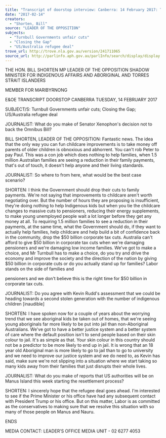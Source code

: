 ```yaml
---
title: "Transcript of doorstop interview: Canberra: 14 February 2017: Turnbull Governments unfair cuts; Closing the Gap; US/Australia refugee deal"
date: "2017-02-14"
creators:
  - "Shorten, Bill"
source: "LEADER OF THE OPPOSITION"
subjects:
  - "Turnbull Governments unfair cuts"
  - "Closing the Gap"
  - "US/Australia refugee deal"
trove_url: http://trove.nla.gov.au/version/241711065
source_url: http://parlinfo.aph.gov.au/parlInfo/search/display/display.w3p;query=Id%3A%22media/pressrel/5098117%22
---
```


 

 THE HON. BILL SHORTEN MP  LEADER OF THE OPPOSITION  SHADOW MINISTER FOR INDIGENOUS AFFAIRS AND  ABORIGINAL AND TORRES STRAIT ISLANDERS 

 MEMBER FOR MARIBYRNONG 

 

 

 E&OE TRANSCRIPT  DOORSTOP  CANBERRA  TUESDAY, 14 FEBRUARY 2017    

 SUBJECT/S: Turnbull Governments unfair cuts; Closing the Gap; US/Australia  refugee deal                                                                                              

 JOURNALIST: What do you make of Senator Xenophon's decision not to back the  Omnibus Bill?   

 BILL SHORTEN, LEADER OF THE OPPOSITION: Fantastic news. The idea that  the only way you can fun childcare improvements is to take money off parents of  older children is obnoxious and abhorrent. You can't rob Peter to pay Paul. This was  a con job which does nothing to help families, when 1.5 million Australian families  are seeing a reduction in their family payments, that's out of touch, it doesn't help  anyone and their living standards.   

 JOURNALIST: So where to from here, what would be the best case scenario?   

 SHORTEN: I think the Government should drop their cuts to family payments. We're  not saying that improvements to childcare aren't worth negotiating over. But the  number of hours they are proposing is insufficient, they're doing nothing to help  Indigenous kids but when you tie the childcare changes to massive cuts to  pensioners, reducing their energy supplements, to make young unemployed people  wait a lot longer before they get any money at all. To requiring 1.5 million families to  see a reduction in their payments, at the same time, what the Government should  do, if they want to actually help families, help childcare and help build a bit of  confidence back in the community, drop the $50 billion corporate tax cuts. Australia  can't afford to give $50 billion in corporate tax cuts when we're damaging pensioners  and we're damaging low income families. We've got to make a choice, and Mr  Turnbull has to make a choice, do you try and drive the economy and improve the  society and the direction of the nation by giving $50 billion in corporate cuts or do  you actually stand up for families? Labor stands on the side of families and 

 pensioners and we don't believe this is the right time for $50 billion in corporate tax  cuts.   

 JOURNALIST: Do you agree with Kevin Rudd's assessment that we could be  heading towards a second stolen generation with the number of indigenous children  [inaudible]   

 SHORTEN: I have spoken now for a couple of years about the worrying trend that  we see aboriginal kids be taken out of homes, that we're seeing young aboriginals  far more likely to be put into jail than non-Aboriginal Australians. We've got to have a  better justice system and a better system of care where the default position isn't to  send people based on their skin colour to jail. It's as simple as that. Your skin colour  in this country should not be a predictor to be more likely to end up in jail. It is wrong  that an 18 year old Aboriginal man is more likely to go to jail than to go to university  and we need to improve our justice system and we do need to, as Kevin has said,  make sure we're not slipping into a situation where we start taking so many kids  away from their families that just disrupts their whole lives.    

 JOURNALIST: What do you make of reports that US authorities will be on Manus  Island this week starting the resettlement process?   

 SHORTEN: I sincerely hope that the refugee deal goes ahead. I'm interested to see  if the Prime Minister or his office have had any subsequent contact with President  Trump or his office. But on this matter, Labor is as committed as the conservatives to  making sure that we resolve this situation with so many of those people on Manus  and Nauru.    

 ENDS   

 MEDIA CONTACT: LEADER’S OFFICE MEDIA UNIT - 02 6277 4053   

